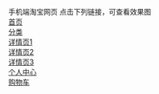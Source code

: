 手机端淘宝网页 点击下列链接，可查看效果图<br/>
<a href="http://thyrsi.com/t6/402/1540989510x-1566688526.png" target="_blank">首页</a><br/>
<a href="http://thyrsi.com/t6/402/1540989554x-1566688526.png" target="_blank">分类</a><br/>
<a href="http://thyrsi.com/t6/402/1540989822x-1566688526.png" target="_blank">详情页1</a><br/>
<a href="http://thyrsi.com/t6/402/1540989844x-1566688526.png" target="_blank">详情页2</a><br/>
<a href="http://thyrsi.com/t6/402/1540991346x-1404781180.png" target="_blank">详情页3</a><br/>
<a href="http://thyrsi.com/t6/402/1540991371x-1404781180.png" target="_blank">个人中心</a><br/>
<a href="http://thyrsi.com/t6/402/1540989759x-1566688526.png" target="_blank">购物车</a><br/>

